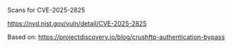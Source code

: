Scans for CVE-2025-2825

https://nvd.nist.gov/vuln/detail/CVE-2025-2825

Based on:
https://projectdiscovery.io/blog/crushftp-authentication-bypass
